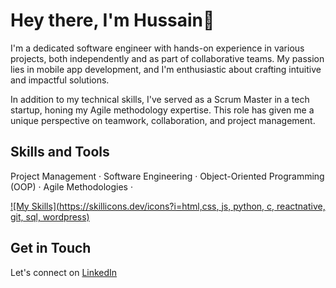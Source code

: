 
# Hey there, I'm Hussain👋

I'm a dedicated software engineer with hands-on experience in various projects, both independently and as part of collaborative teams. My passion lies in mobile app development, and I'm enthusiastic about crafting intuitive and impactful solutions.

In addition to my technical skills, I've served as a Scrum Master in a tech startup, honing my Agile methodology expertise. This role has given me a unique perspective on teamwork, collaboration, and project management.

## Skills and Tools

Project Management · Software Engineering · Object-Oriented Programming (OOP) · Agile Methodologies · 

[![My Skills](https://skillicons.dev/icons?i=html,css, js, python, c, reactnative, git, sql, wordpress)](https://skillicons.dev)


## Get in Touch

Let's connect on [LinkedIn](https://www.linkedin.com/in/hussain-abdullatif/) 
